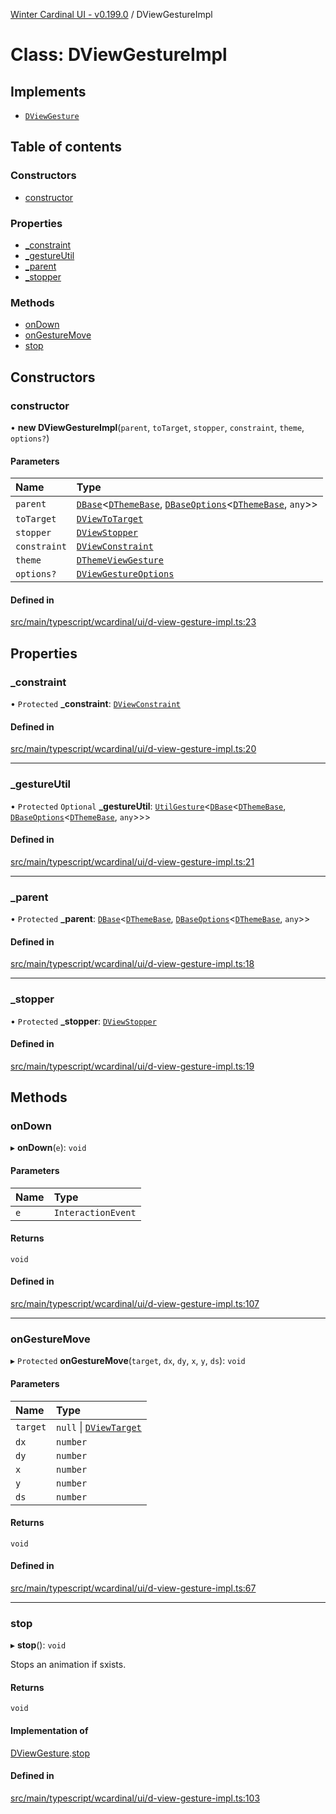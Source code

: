 [Winter Cardinal UI - v0.199.0](../index.md) / DViewGestureImpl

# Class: DViewGestureImpl

## Implements

- [`DViewGesture`](../interfaces/DViewGesture.md)

## Table of contents

### Constructors

- [constructor](DViewGestureImpl.md#constructor)

### Properties

- [\_constraint](DViewGestureImpl.md#_constraint)
- [\_gestureUtil](DViewGestureImpl.md#_gestureutil)
- [\_parent](DViewGestureImpl.md#_parent)
- [\_stopper](DViewGestureImpl.md#_stopper)

### Methods

- [onDown](DViewGestureImpl.md#ondown)
- [onGestureMove](DViewGestureImpl.md#ongesturemove)
- [stop](DViewGestureImpl.md#stop)

## Constructors

### constructor

• **new DViewGestureImpl**(`parent`, `toTarget`, `stopper`, `constraint`, `theme`, `options?`)

#### Parameters

| Name | Type |
| :------ | :------ |
| `parent` | [`DBase`](DBase.md)<[`DThemeBase`](../interfaces/DThemeBase.md), [`DBaseOptions`](../interfaces/DBaseOptions.md)<[`DThemeBase`](../interfaces/DThemeBase.md), `any`\>\> |
| `toTarget` | [`DViewToTarget`](../index.md#dviewtotarget) |
| `stopper` | [`DViewStopper`](../interfaces/DViewStopper.md) |
| `constraint` | [`DViewConstraint`](../index.md#dviewconstraint) |
| `theme` | [`DThemeViewGesture`](../interfaces/DThemeViewGesture.md) |
| `options?` | [`DViewGestureOptions`](../interfaces/DViewGestureOptions.md) |

#### Defined in

[src/main/typescript/wcardinal/ui/d-view-gesture-impl.ts:23](https://github.com/winter-cardinal/winter-cardinal-ui/blob/v0.199.0/src/main/typescript/wcardinal/ui/d-view-gesture-impl.ts#L23)

## Properties

### \_constraint

• `Protected` **\_constraint**: [`DViewConstraint`](../index.md#dviewconstraint)

#### Defined in

[src/main/typescript/wcardinal/ui/d-view-gesture-impl.ts:20](https://github.com/winter-cardinal/winter-cardinal-ui/blob/v0.199.0/src/main/typescript/wcardinal/ui/d-view-gesture-impl.ts#L20)

___

### \_gestureUtil

• `Protected` `Optional` **\_gestureUtil**: [`UtilGesture`](UtilGesture.md)<[`DBase`](DBase.md)<[`DThemeBase`](../interfaces/DThemeBase.md), [`DBaseOptions`](../interfaces/DBaseOptions.md)<[`DThemeBase`](../interfaces/DThemeBase.md), `any`\>\>\>

#### Defined in

[src/main/typescript/wcardinal/ui/d-view-gesture-impl.ts:21](https://github.com/winter-cardinal/winter-cardinal-ui/blob/v0.199.0/src/main/typescript/wcardinal/ui/d-view-gesture-impl.ts#L21)

___

### \_parent

• `Protected` **\_parent**: [`DBase`](DBase.md)<[`DThemeBase`](../interfaces/DThemeBase.md), [`DBaseOptions`](../interfaces/DBaseOptions.md)<[`DThemeBase`](../interfaces/DThemeBase.md), `any`\>\>

#### Defined in

[src/main/typescript/wcardinal/ui/d-view-gesture-impl.ts:18](https://github.com/winter-cardinal/winter-cardinal-ui/blob/v0.199.0/src/main/typescript/wcardinal/ui/d-view-gesture-impl.ts#L18)

___

### \_stopper

• `Protected` **\_stopper**: [`DViewStopper`](../interfaces/DViewStopper.md)

#### Defined in

[src/main/typescript/wcardinal/ui/d-view-gesture-impl.ts:19](https://github.com/winter-cardinal/winter-cardinal-ui/blob/v0.199.0/src/main/typescript/wcardinal/ui/d-view-gesture-impl.ts#L19)

## Methods

### onDown

▸ **onDown**(`e`): `void`

#### Parameters

| Name | Type |
| :------ | :------ |
| `e` | `InteractionEvent` |

#### Returns

`void`

#### Defined in

[src/main/typescript/wcardinal/ui/d-view-gesture-impl.ts:107](https://github.com/winter-cardinal/winter-cardinal-ui/blob/v0.199.0/src/main/typescript/wcardinal/ui/d-view-gesture-impl.ts#L107)

___

### onGestureMove

▸ `Protected` **onGestureMove**(`target`, `dx`, `dy`, `x`, `y`, `ds`): `void`

#### Parameters

| Name | Type |
| :------ | :------ |
| `target` | ``null`` \| [`DViewTarget`](../interfaces/DViewTarget.md) |
| `dx` | `number` |
| `dy` | `number` |
| `x` | `number` |
| `y` | `number` |
| `ds` | `number` |

#### Returns

`void`

#### Defined in

[src/main/typescript/wcardinal/ui/d-view-gesture-impl.ts:67](https://github.com/winter-cardinal/winter-cardinal-ui/blob/v0.199.0/src/main/typescript/wcardinal/ui/d-view-gesture-impl.ts#L67)

___

### stop

▸ **stop**(): `void`

Stops an animation if sxists.

#### Returns

`void`

#### Implementation of

[DViewGesture](../interfaces/DViewGesture.md).[stop](../interfaces/DViewGesture.md#stop)

#### Defined in

[src/main/typescript/wcardinal/ui/d-view-gesture-impl.ts:103](https://github.com/winter-cardinal/winter-cardinal-ui/blob/v0.199.0/src/main/typescript/wcardinal/ui/d-view-gesture-impl.ts#L103)
